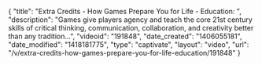 {
    "title": "Extra Credits - How Games Prepare You for Life - Education: ",
    "description": "Games give players agency and teach the core 21st century skills of critical thinking, communication, collaboration, and creativity better than any tradition...",
    "videoid": "191848",
    "date_created": "1406055181",
    "date_modified": "1418181775",
    "type": "captivate",
    "layout": "video",
    "url": "\/v\/extra-credits-how-games-prepare-you-for-life-education\/191848"
}